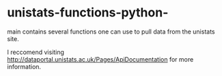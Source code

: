 # unistats-functions-python-

main contains several functions one can use to pull data from the unistats site. 

I reccomend visiting http://dataportal.unistats.ac.uk/Pages/ApiDocumentation for more information.
